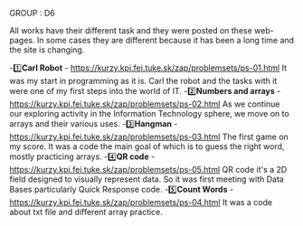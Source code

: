 GROUP : D6

All works have their different task and they were posted on these web-pages. In some cases they are different because it has been a long time and the site is changing.


-1️⃣**Carl Robot** - https://kurzy.kpi.fei.tuke.sk/zap/problemsets/ps-01.html
It was my start in programming as it is. Carl the robot and the tasks with it were one of my first steps into the world of IT.
-2️⃣**Numbers and arrays** - https://kurzy.kpi.fei.tuke.sk/zap/problemsets/ps-02.html
As we continue our exploring activity in the Information Technology sphere, we move on to arrays and their various uses.
-3️⃣**Hangman** - https://kurzy.kpi.fei.tuke.sk/zap/problemsets/ps-03.html
The first game on my score. It was a code the main goal of which is to guess the right word, mostly practicing arrays.
-4️⃣**QR code** - https://kurzy.kpi.fei.tuke.sk/zap/problemsets/ps-05.html
QR code it's a 2D field designed to visually represent data. So it was first meeting with Data Bases particularly Quick Response code.
-5️⃣**Count Words** - https://kurzy.kpi.fei.tuke.sk/zap/problemsets/ps-04.html
It was a code about txt file and different array practice.
